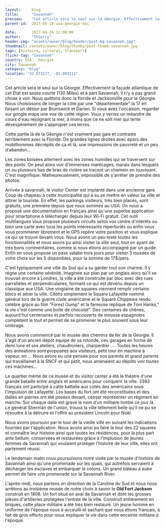 ```yaml
---
layout:     blog
title:      "Savannah"
preview:    "Cet article sera le seul sur la Géorgie. Effectivement la façade atlantique de cet Etat est assez courte (130 Miles) et à part Savannah... "
parent-id:  2017-05-10-usa-georgie-mai

date:       2017-04-26 12:00:00
author:     "Thierry"
header-img: "assets/owner/blog/header/post-bg-savannah.jpg"
thumbnail: /assets/owner/blog/thumbs/post-thumb-savannah.jpg
tags: [histoire, culturel, transport]
flickr-tag: "Savannah"
country: USA - Géorgie
city: Savannah
category: "blog"
location: "32.073177, -81.093111"
---
```



Cet article sera le seul sur la Géorgie. Effectivement la façade atlantique de cet Etat est assez courte (130 Miles) et à part Savannah, il n'y a pas grand chose à voir. Nous quittons donc la floride et Jacksonville pour la Géorgie. Nous choisissons de longer la côte par une "départementale" la 17 en faisant un détour par Brunswick et Darien. Si vous avez l'occasion, regarder sur google maps une vue de cette région. Vous y verrez un méandre de cours d'eau rejoignant la mer, à moins que ce ne soit mer qui tente désespérement de s'appropier ces terres.  

Cette partie là de la Géorgie n'est vraiment pas gaie et contraste terriblement avec la Floride. De grandes lignes droites avec épars des mobilhommes décrépits de ça et là, une impressions de pauvreté et un peu d'abandon...    

Les zones boisées alternent avec les zones humides qui se traversent sur des ponts. On peut alors voir d'immenses marécages, marais dans lesquels un ou plusieurs bas de bras de rivière se tracent un chemein en louvoyant. C'est magnifique. Malheureusement, impossible de s'arrêter de prendre des photos.  

Arrivée à savannah, le visitor Center est implanté dans une ancienne gare. Coup de chapeau à cette municipalité qui à su se mettre en valeur sa ville et attirer le touriste. En effet, les parkings visiteurs, très bien placés, sont gratuits, une première depuis que nous sommes au USA. On nous a proposé une documentation en français ainsi qu'une superbe application pour smartphone à télécharger depuis leur Wi-Fi gratuit. Cet outil multilangues vous propose plusieurs circuits selon vos centre d'intérêts ou bien une carte avec tous les points intéressants répertoriés ou enfin vous vous prommener librement et le GPS repère votre position et vous explique ce qui se trouve devant vous. Nous avons un peu testé toutes les fonctionnalités et nous avons pu ainsi visiter la ville seul, tout en ayant de très bons commentaires, comme si nous étions accompagné par un guide. Enfin on vous propose un pass valabe trois jours pour visiter 3 musées de votre choix sur les 5 disponibles, pour la somme de 17$/pers.  

C'est typiquement une ville du Sud qui a su garder tout son charme. Il y régne une certaine sérénité. Imaginée sur plan par un anglais alors qu'il se trouvait encore à Londres, la ville a été construite par bloc avec des rues parralléles et perpendiculaires, formant ce qui est devenu depuis un classique aux USA. Une vingtaine de squares viennent remplir certains blocs et aérer la ville. Citons simplement le Square Lafayette nommé général lors de la guerre civile américaine et le Square  Chippewa rendu célèbre grace au film "Forest Gump" et la fameuse réplique de Tom Hanks," la vie c'est comme une boite de chocolat". Des centaines de chênes, aujourd'hui centenaires et parfois recouverts de mousse espagnoles complétent le tout et permet de se promener le plus souvent sous leur ombrage.  

Nous avons commencé par le musée des chemins de fer de la Géorgie. Il s'agit d'un ancien dépôt équipé de sa rotonde, ces garages en forme de demi lune et ses ateliers, chaudroniers, charpentier .... Toutes les heures des animations sont proposées aux visiteurs, petit tour en machine à vapeur, en ... Nous avons eu une pensée pour nos parents et grand parents qui travaillainet à la SNCF et qui petit, nous amenaient au dépôts voir toutes ces machines...  

Le quartier même de ce musée et du visitor center a été le théatre d'une grande bataille entre anglais et américains pour conquérir la ville. 3383 français ont participé à catte battaile aux cotés des américains sous l'impulsion de Lafayette. Les bases du fort ont été reconstituées et des dalles en pierres ont été posées devant, censer représenter un régiment en marche. Sur chaque dalle est gravé le nom d'un militaire tombé ce jour là. Le général Sherman de l'union, trouva la ville tellement belle qu'il ne pu se résoudre à la détruire et l'offrit au président Lincoln pour Noël. 

Nous avons poursuivi par le tour de la vieille ville en suivant les indications fournies par l'application. Nous avons ainsi pu faire le tour des 22 squares et connaître leur histoire ainsi que toutes les résidences, pour la plus part ante bellum, conservées et restaurées grâce à l'implusion de jeunes femmes de Savannah qui voulaient protéger l'histoire de leur ville, elles ont partement réussi.    

Le lendemain matin nous poursuivons notre visite par le musée d'histoire de Savannah ainsi qu'une promenade sur les quais, qui autrefois servaient à décharger les esclaves et embarquer le cotons. Un grand bâteau à aube permet de faire une promenade sur la Savannah River. 

L'après-midi, nous partons en direction de la Caroline du Sud et nous nous arrêtons au troisième musée de notre choix à savoir le **Old Fort Jackson** construit en 1808. Un fort situé en aval de Savannah et dont les grosses pièces d'artilleries protégées l'entrée de la ville. Construit entièrement en briques, cette place militaire a été très bien restauré. Un jeune homme en uniforme de l'époque nous à acceuilli et sachant que nous étions français, à fait de gros efforts pour nous expliquer la vie dans cette enceinte militaire à l'époque.   

